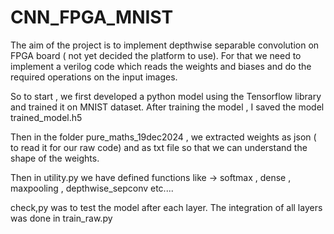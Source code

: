 # CNN_FPGA_MNIST



The aim of the project is to implement depthwise separable convolution on FPGA board ( not yet decided the platform to use). For that we need to implement a verilog code which reads the weights and biases and do the 
required operations on the input images. 

So to start , we first developed a python model using the Tensorflow library and trained it on MNIST dataset. 
After training the model , I saved the model trained_model.h5

Then in the folder pure_maths_19dec2024 , we extracted weights as json ( to read it for our raw code) and as txt file so that we can understand the shape of the weights. 

Then in utility.py we have defined functions like -> softmax , dense , maxpooling , depthwise_sepconv etc....

check,py was to test the model after each layer. 
The integration of all layers was done in train_raw.py




 
